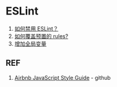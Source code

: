 # ESLint

1. [如何禁用 ESLint？](./eslint_disable.md)
1. [如何覆盖预置的 rules?](./eslint_override.md)
1. [增加全局变量](./globals.md)

## REF

1. [Airbnb JavaScript Style Guide](https://github.com/airbnb/javascript) - github